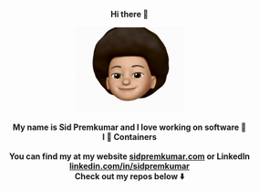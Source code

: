<p align="center">
    <b>Hi there 👋</b>
</p>

<p align="center">
  <img src="src/memoji.gif" height=150 width=190 />
</p>

<p align="center">
    <b>My name is Sid Premkumar and I love working on software 🦾</b>
    <br/>
    <b> I 🫶 Containers</b>
    <br/>
    <br/>
    <b>You can find my at my website <a href="https://sidpremkumar.com">sidpremkumar.com</a> or LinkedIn <a href="https://www.linkedin.com/in/sidpremkumar/">linkedin.com/in/sidpremkumar</a></b>
    <br/>
    <b>Check out my repos below ⬇️</b>
</p>
